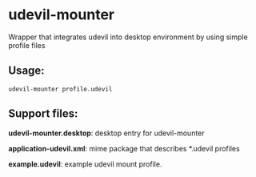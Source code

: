 # udevil-mounter
Wrapper that integrates udevil into desktop environment by using simple profile files

## Usage:
```
udevil-mounter profile.udevil
```

## Support files:

**udevil-mounter.desktop**: desktop entry for udevil-mounter

**application-udevil.xml**: mime package that describes *.udevil profiles

**example.udevil**: example udevil mount profile.
